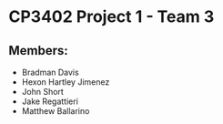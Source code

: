 # CP3402 Project 1 - Team 3

## Members:
- Bradman Davis
- Hexon Hartley Jimenez
- John Short
- Jake Regattieri
- Matthew Ballarino
